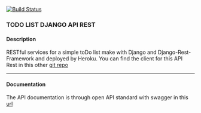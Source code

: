 [![Build Status](https://travis-ci.com/IvannLovich/todoList-API.svg?branch=master)](https://travis-ci.com/IvannLovich/todoList-API)

### TODO LIST DJANGO API REST

#### Description

RESTful services for a simple toDo list make with Django and Django-Rest-Framework and deployed by Heroku. You can find the client for this API Rest in this other [git repo](https://github.com/IvannLovich/todoList-Client)

---

#### Documentation

The API documentation is through open API standard with swagger in this [url](https://dj-todolist.herokuapp.com/swagger/)
